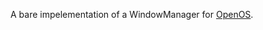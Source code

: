 A bare impelementation of a WindowManager for [OpenOS](https://github.com/MightyPirates/OpenComputers/blob/master-MC1.7.10/src/main/resources/assets/opencomputers/doc/en_US/general/openOS.md).